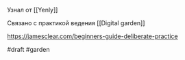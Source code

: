 Узнал от [[Yenly]]

Связано с практикой ведения [[Digital garden]]

https://jamesclear.com/beginners-guide-deliberate-practice

#draft #garden